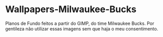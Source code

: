 # Wallpapers-Milwaukee-Bucks
Planos de Fundo feitos a partir do GIMP, do time Milwaukee Bucks.
Por gentileza não utilizar essas imagens sem que haja o meu consentimento.
